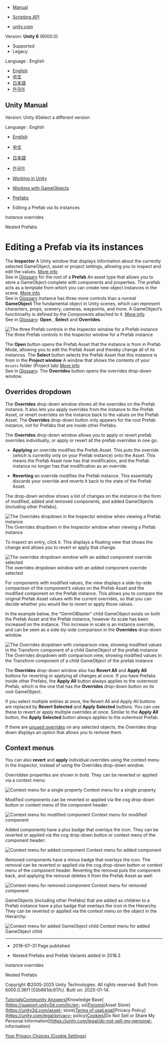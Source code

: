 [](https://docs.unity3d.com)

  * [Manual](../Manual/index.html)
  * [Scripting API](../ScriptReference/index.html)

  * [unity.com](https://unity.com/)

Version: **Unity 6** (6000.0)

  * Supported
  * Legacy

Language : English

  * [English](/Manual/EditingPrefabViaInstance.html)
  * [中文](/cn/current/Manual/EditingPrefabViaInstance.html)
  * [日本語](/ja/current/Manual/EditingPrefabViaInstance.html)
  * [한국어](/kr/current/Manual/EditingPrefabViaInstance.html)

[](https://docs.unity3d.com)

## Unity Manual

Version: Unity 6Select a different version

Language : English

  * [English](/Manual/EditingPrefabViaInstance.html)
  * [中文](/cn/current/Manual/EditingPrefabViaInstance.html)
  * [日本語](/ja/current/Manual/EditingPrefabViaInstance.html)
  * [한국어](/kr/current/Manual/EditingPrefabViaInstance.html)

  * [Working in Unity](working-in-unity.html)
  * [Working with GameObjects](working-with-gameobjects.html)
  * [Prefabs](Prefabs.html)
  * Editing a Prefab via its instances

[](PrefabInstanceOverrides.html)

Instance overrides

[](NestedPrefabs.html)

Nested Prefabs

# Editing a Prefab via its instances

The **Inspector** A Unity window that displays information about the currently
selected GameObject, asset or project settings, allowing you to inspect and
edit the values. [More info](UsingTheInspector.html)  
See in [Glossary](Glossary.html#Inspector) for the root of a **Prefab** An
asset type that allows you to store a GameObject complete with components and
properties. The prefab acts as a template from which you can create new object
instances in the scene. [More info](Prefabs.html)  
See in [Glossary](Glossary.html#Prefab) instance has three more controls than
a normal **GameObject** The fundamental object in Unity scenes, which can
represent characters, props, scenery, cameras, waypoints, and more. A
GameObject’s functionality is defined by the Components attached to it. [More
info](class-GameObject.html)  
See in [Glossary](Glossary.html#GameObject): **Open** , **Select** and
**Overrides**.

![The three Prefab controls in the Inspector window for a Prefab
instance](../uploads/Main/PrefabsInspectorControls1.png) The three Prefab
controls in the Inspector window for a Prefab instance

The **Open** button opens the Prefab Asset that the instance is from in Prefab
Mode, allowing you to edit the Prefab Asset and thereby change all of its
instances. The **Select** button selects the Prefab Asset that this instance
is from in the **Project window** A window that shows the contents of your
`Assets` folder (Project tab) [More info](ProjectView.html)  
See in [Glossary](Glossary.html#Projectwindow). The **Overrides** button opens
the overrides drop-down window.

## Overrides dropdown

The **Overrides** drop-down window shows all the overrides on the Prefab
instance. It also lets you apply overrides from the instance to the Prefab
Asset, or revert overrides on the instance back to the values on the Prefab
Asset. The **Overrides** drop-down button only appears for the root Prefab
instance, not for Prefabs that are inside other Prefabs.

The **Overrides** drop-down window allows you to apply or revert prefab
overrides individually, or apply or revert all the prefab overrides in one go.

  * **Applying** an override modifies the Prefab Asset. This puts the override (which is currently only on your Prefab instance) onto the Asset. This means the Prefab Asset now has that modification, and the Prefab instance no longer has that modification as an override.

  * **Reverting** an override modifies the Prefab instance. This essentially discards your override and reverts it back to the state of the Prefab Asset.

The drop-down window shows a list of changes on the instance in the form of
modified, added and removed components, and added GameObjects (including other
Prefabs).

![The Overrides dropdown in the Inspector window when viewing a Prefab
instance](../uploads/Main/PrefabsOverridesDropdown1.png) The Overrides
dropdown in the Inspector window when viewing a Prefab instance

To inspect an entry, click it. This displays a floating view that shows the
change and allows you to revert or apply that change.

![The overrides dropdown window with an added component override
selected](../uploads/Main/PrefabsOverridesDropdownAddedComponent1.png) The
overrides dropdown window with an added component override selected

For components with modified values, the view displays a side-by-side
comparison of the component’s values on the Prefab Asset and the modified
component on the Prefab instance. This allows you to compare the original
Prefab Asset values with the current overrides, so that you can decide whether
you would like to revert or apply those values.

In the example below, the “GermOBlaster” child GameObject exists on both the
Prefab Asset and the Prefab instance, however its scale has been increased on
the instance. This increase in scale is an instance override, and can be seen
as a side-by-side comparison in the **Overrides** drop-down window.

![The Overrides dropdown with comparison view, showing modified values in the
Transform component of a child GameObject of the prefab
instance](../uploads/Main/PrefabsOverridesDropdownCompareComponent1.png) The
Overrides dropdown with comparison view, showing modified values in the
Transform component of a child GameObject of the prefab instance

The **Overrides** drop-down window also has **Revert All** and **Apply All**
buttons for reverting or applying all changes at once. If you have Prefabs
inside other Prefabs, the **Apply All** button always applies to the outermost
Prefab, which is the one that has the **Overrides** drop-down button on its
root GameObject.

If you select multiple entries at once, the Revert All and Apply All buttons
are replaced by **Revert Selected** and **Apply Selected** buttons. You can
use these to revert or apply multiple overrides at once. Similar to the
**Apply All** button, the **Apply Selected** button always applies to the
outermost Prefab.

If there are [unused overrides](UnusedOverrides.html) on any selected objects,
the Overrides drop down displays an option that allows you to remove them.

## Context menus

You can also **revert** and **apply** individual overrides using the context
menu in the Inspector, instead of using the Overrides drop-down window.

Overridden properties are shown in bold. They can be reverted or applied via a
context menu:

![Context menu for a single
property](../uploads/Main/PrefabsContextSingleProperty1.png) Context menu for
a single property

Modified components can be reverted or applied via the cog drop-down button or
context menu of the component header:

![Context menu for modified
component](../uploads/Main/PrefabsContextModifiedComponent1.png) Context menu
for modified component

Added components have a plus badge that overlays the icon. They can be
reverted or applied via the cog drop-down button or context menu of the
component header:

![Context menu for added
component](../uploads/Main/PrefabsContextAddedComponent1.png) Context menu for
added component

Removed components have a minus badge that overlays the icon. The removal can
be reverted or applied via the cog drop-down button or context menu of the
component header. Reverting the removal puts the component back, and applying
the removal deletes it from the Prefab Asset as well:

![Context menu for removed
component](../uploads/Main/PrefabsContextRemovedComponent1.png) Context menu
for removed component

GameObjects (including other Prefabs) that are added as children to a Prefab
instance have a plus badge that overlays the icon in the Hierarchy. They can
be reverted or applied via the context menu on the object in the Hierarchy:

![Context menu for added GameObject
child](../uploads/Main/PrefabsContextAddedGameObject1.png) Context menu for
added GameObject child

* * *

  * 2018–07–31 Page published 

  * Nested Prefabs and Prefab Variants added in 2018.3

[](PrefabInstanceOverrides.html)

Instance overrides

[](NestedPrefabs.html)

Nested Prefabs

Copyright ©2005-2025 Unity Technologies. All rights reserved. Built from
6000.0.36f1 (02b661dc617c). Built on: 2025-01-14.

[Tutorials](https://learn.unity.com/)[Community
Answers](https://answers.unity3d.com)[Knowledge
Base](https://support.unity3d.com/hc/en-
us)[Forums](https://forum.unity3d.com)[Asset Store](https://unity3d.com/asset-
store)[Terms of
use](https://docs.unity3d.com/Manual/TermsOfUse.html)[Legal](https://unity.com/legal)[Privacy
Policy](https://unity.com/legal/privacy-
policy)[Cookies](https://unity.com/legal/cookie-policy)[Do Not Sell or Share
My Personal Information](https://unity.com/legal/do-not-sell-my-personal-
information)

[Your Privacy Choices (Cookie Settings)](javascript:void\(0\);)

